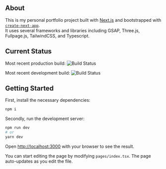 ## About

This is my personal portfolio project built with [Next.js](https://nextjs.org/) and bootstrapped with [`create-next-app`](https://github.com/vercel/next.js/tree/canary/packages/create-next-app).  
It uses several frameworks and libraries including GSAP, Three.js, Fullpage.js, TailwindCSS, and Typescript.

## Current Status

Most recent production build: ![Build Status](https://img.shields.io/github/deployments/rckennedy15/portfolio-3d/production?style=for-the-badge)  

Most recent development build: ![Build Status](https://img.shields.io/github/deployments/rckennedy15/portfolio-3d/preview?style=for-the-badge)  

## Getting Started

First, install the necessary dependencies:

```bash
npm i
```

Secondly, run the development server:

```bash
npm run dev
# or
yarn dev
```

Open [http://localhost:3000](http://localhost:3000) with your browser to see the result.

You can start editing the page by modifying `pages/index.tsx`. The page auto-updates as you edit the file.

